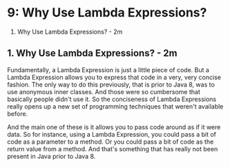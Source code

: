 # 9: Why Use Lambda Expressions?

1. Why Use Lambda Expressions? - 2m

## 1. Why Use Lambda Expressions? - 2m

Fundamentally, a Lambda Expression is just a little piece of code. But a Lambda Expression allows you to express that code in a very, very concise fashion. The only way to do this previously, that is prior to Java 8, was to use anonymous inner classes. And those were so cumbersome that basically people didn't use it. So the conciseness of Lambda Expressions really opens up a new set of programming techniques that weren't available before.

And the main one of these is it allows you to pass code around as if it were data. So for instance, using a Lambda Expression, you could pass a bit of code as a parameter to a method. Or you could pass a bit of code as the return value from a method. And that's something that has really not been present in Java prior to Java 8.
